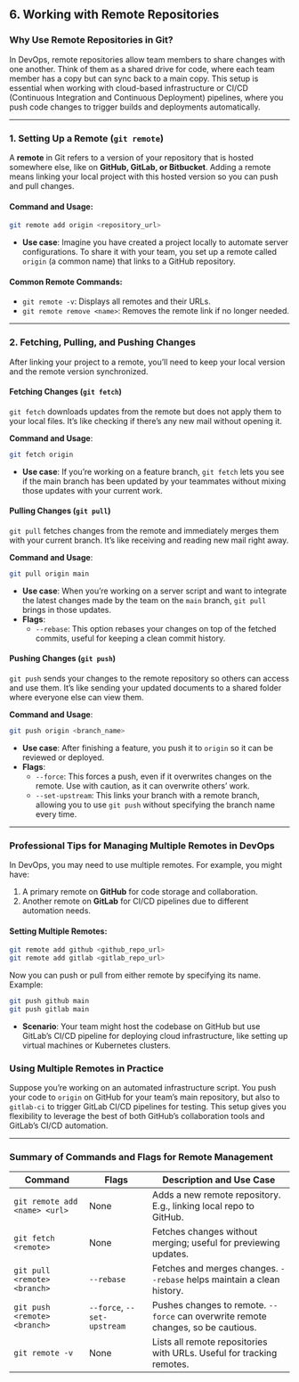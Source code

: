 ## **6. Working with Remote Repositories**


### **Why Use Remote Repositories in Git?**

In DevOps, remote repositories allow team members to share changes with one another. Think of them as a shared drive for code, where each team member has a copy but can sync back to a main copy. This setup is essential when working with cloud-based infrastructure or CI/CD (Continuous Integration and Continuous Deployment) pipelines, where you push code changes to trigger builds and deployments automatically.

---

### **1. Setting Up a Remote (`git remote`)**

A **remote** in Git refers to a version of your repository that is hosted somewhere else, like on **GitHub, GitLab, or Bitbucket**. Adding a remote means linking your local project with this hosted version so you can push and pull changes.

#### **Command and Usage**:
```bash
git remote add origin <repository_url>
```
- **Use case**: Imagine you have created a project locally to automate server configurations. To share it with your team, you set up a remote called `origin` (a common name) that links to a GitHub repository.
  
#### **Common Remote Commands**:
- `git remote -v`: Displays all remotes and their URLs.
- `git remote remove <name>`: Removes the remote link if no longer needed.

---

### **2. Fetching, Pulling, and Pushing Changes**

After linking your project to a remote, you’ll need to keep your local version and the remote version synchronized.

#### **Fetching Changes** (`git fetch`)

`git fetch` downloads updates from the remote but does not apply them to your local files. It’s like checking if there’s any new mail without opening it.

**Command and Usage**:
```bash
git fetch origin
```
- **Use case**: If you’re working on a feature branch, `git fetch` lets you see if the main branch has been updated by your teammates without mixing those updates with your current work.
  
#### **Pulling Changes** (`git pull`)

`git pull` fetches changes from the remote and immediately merges them with your current branch. It’s like receiving and reading new mail right away.

**Command and Usage**:
```bash
git pull origin main
```
- **Use case**: When you’re working on a server script and want to integrate the latest changes made by the team on the `main` branch, `git pull` brings in those updates.
- **Flags**:
  - `--rebase`: This option rebases your changes on top of the fetched commits, useful for keeping a clean commit history.

#### **Pushing Changes** (`git push`)

`git push` sends your changes to the remote repository so others can access and use them. It’s like sending your updated documents to a shared folder where everyone else can view them.

**Command and Usage**:
```bash
git push origin <branch_name>
```
- **Use case**: After finishing a feature, you push it to `origin` so it can be reviewed or deployed.
- **Flags**:
  - `--force`: This forces a push, even if it overwrites changes on the remote. Use with caution, as it can overwrite others’ work.
  - `--set-upstream`: This links your branch with a remote branch, allowing you to use `git push` without specifying the branch name every time.

---

### **Professional Tips for Managing Multiple Remotes in DevOps**

In DevOps, you may need to use multiple remotes. For example, you might have:
1. A primary remote on **GitHub** for code storage and collaboration.
2. Another remote on **GitLab** for CI/CD pipelines due to different automation needs.
  
#### **Setting Multiple Remotes**:
```bash
git remote add github <github_repo_url>
git remote add gitlab <gitlab_repo_url>
```
Now you can push or pull from either remote by specifying its name. Example:
```bash
git push github main
git push gitlab main
```
- **Scenario**: Your team might host the codebase on GitHub but use GitLab’s CI/CD pipeline for deploying cloud infrastructure, like setting up virtual machines or Kubernetes clusters.

### **Using Multiple Remotes in Practice**

Suppose you’re working on an automated infrastructure script. You push your code to `origin` on GitHub for your team’s main repository, but also to `gitlab-ci` to trigger GitLab CI/CD pipelines for testing. This setup gives you flexibility to leverage the best of both GitHub’s collaboration tools and GitLab’s CI/CD automation.

---

### **Summary of Commands and Flags for Remote Management**

| Command                       | Flags                       | Description and Use Case                                                          |
|-------------------------------|-----------------------------|-----------------------------------------------------------------------------------|
| `git remote add <name> <url>` | None                        | Adds a new remote repository. E.g., linking local repo to GitHub.                 |
| `git fetch <remote>`          | None                        | Fetches changes without merging; useful for previewing updates.                   |
| `git pull <remote> <branch>`  | `--rebase`                  | Fetches and merges changes. `--rebase` helps maintain a clean history.            |
| `git push <remote> <branch>`  | `--force`, `--set-upstream` | Pushes changes to remote. `--force` can overwrite remote changes, so be cautious. |
| `git remote -v`               | None                        | Lists all remote repositories with URLs. Useful for tracking remotes.             |

